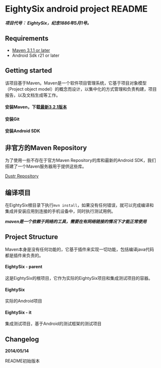 # EightySix android project README

***项目代号： EightySix，纪念1886年5月1号。***

## Requirements
* [Maven 3.1.1 or later](http://maven.apache.org)
* Android Sdk r21 or later

## Getting started

该项目基于Maven。Maven是一个软件项目管理系统，它基于项目对象模型（Project object model）的概念而设计，以集中化的方式管理和负责构建，项目报告，以及文档生成等工作。

#### 安装Maven，下载[最新3.2.1版本](http://apache.fayea.com/apache-mirror/maven/maven-3/3.2.1/binaries/apache-maven-3.2.1-bin.tar.gz)
#### 安装Git
#### 安装Android SDK

## 非官方的Maven Repository

为了使用一些不存在于官方Maven Repository的库和最新的Android SDK，我们搭建了一个Maven服务器用于提供这些库。

[Dustr Repository](http://dustr.info:8081/nexus/)

## 编译项目

在EightySix根目录下执行```mvn install```，如果没有任何错误，就可以完成编译和集成并安装应用到连接的手机设备中，同时执行测试用例。

***maven是一个依赖于网络的工具，需要在有网络链接的情况下才能正常使用***

## Project Structure

Maven本身是没有任何功能的，它基于插件来实现一切功能，包括编译java代码都是插件来负责的。

#### EightySix - parent

这是EightySix的根项目，它作为实际的EightySix项目和集成测试项目的容器。

#### EightySix

实际的Android项目

#### EightySix - it

集成测试项目，基于Android的测试框架的测试项目

## Changelog

**2014/05/14**

README初始版本